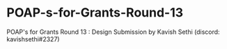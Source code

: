 # POAP-s-for-Grants-Round-13
POAP's for Grants Round 13 : Design Submission by Kavish Sethi (discord: kavishsethi#2327)
